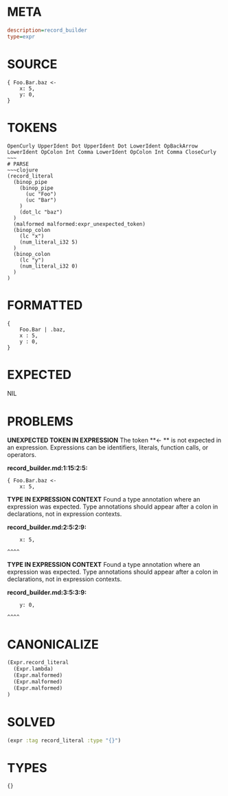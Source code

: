 # META
~~~ini
description=record_builder
type=expr
~~~
# SOURCE
~~~roc
{ Foo.Bar.baz <-
    x: 5,
    y: 0,
}
~~~
# TOKENS
~~~text
OpenCurly UpperIdent Dot UpperIdent Dot LowerIdent OpBackArrow LowerIdent OpColon Int Comma LowerIdent OpColon Int Comma CloseCurly ~~~
# PARSE
~~~clojure
(record_literal
  (binop_pipe
    (binop_pipe
      (uc "Foo")
      (uc "Bar")
    )
    (dot_lc "baz")
  )
  (malformed malformed:expr_unexpected_token)
  (binop_colon
    (lc "x")
    (num_literal_i32 5)
  )
  (binop_colon
    (lc "y")
    (num_literal_i32 0)
  )
)
~~~
# FORMATTED
~~~roc
{
	Foo.Bar | .baz,
	x : 5,
	y : 0,
}
~~~
# EXPECTED
NIL
# PROBLEMS
**UNEXPECTED TOKEN IN EXPRESSION**
The token **<-
    ** is not expected in an expression.
Expressions can be identifiers, literals, function calls, or operators.

**record_builder.md:1:15:2:5:**
```roc
{ Foo.Bar.baz <-
    x: 5,
```


**TYPE IN EXPRESSION CONTEXT**
Found a type annotation where an expression was expected.
Type annotations should appear after a colon in declarations, not in expression contexts.

**record_builder.md:2:5:2:9:**
```roc
    x: 5,
```
    ^^^^


**TYPE IN EXPRESSION CONTEXT**
Found a type annotation where an expression was expected.
Type annotations should appear after a colon in declarations, not in expression contexts.

**record_builder.md:3:5:3:9:**
```roc
    y: 0,
```
    ^^^^


# CANONICALIZE
~~~clojure
(Expr.record_literal
  (Expr.lambda)
  (Expr.malformed)
  (Expr.malformed)
  (Expr.malformed)
)
~~~
# SOLVED
~~~clojure
(expr :tag record_literal :type "{}")
~~~
# TYPES
~~~roc
{}
~~~

